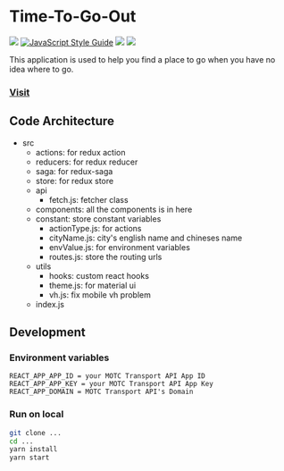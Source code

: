 # Time-To-Go-Out
![](https://github.com/kallechen/Time-To-Go-Out/actions/workflows/deploy_to_firebase.yml/badge.svg)
[![JavaScript Style Guide](https://img.shields.io/badge/code_style-standard-brightgreen.svg)](https://standardjs.com)
![](https://img.shields.io/github/license/kallechen/Time-To-Go-Out)
![](https://img.shields.io/github/last-commit/kallechen/Time-To-go-out)

This application is used to help you find a place to go when you have no idea where to go.

### [Visit](https://time-to-go-out.web.app)

## Code Architecture

- src
    - actions: for redux action
    - reducers: for redux reducer
    - saga: for redux-saga
    - store: for redux store
    - api
        - fetch.js: fetcher class
    - components: all the components is in here
    - constant: store constant variables
        - actionType.js: for actions
        - cityName.js: city's english name and chineses name
        - envValue.js: for environment variables
        - routes.js: store the routing urls
    - utils
        - hooks: custom react hooks
        - theme.js: for material ui
        - vh.js: fix mobile vh problem
    - index.js

## Development

### Environment variables

```
REACT_APP_APP_ID = your MOTC Transport API App ID
REACT_APP_APP_KEY = your MOTC Transport API App Key
REACT_APP_DOMAIN = MOTC Transport API's Domain
```

### Run on local
```bash
git clone ...
cd ...
yarn install
yarn start
```